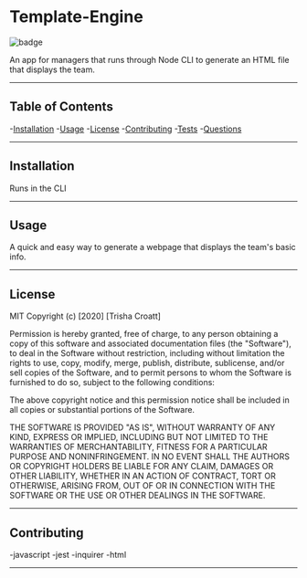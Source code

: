 # Template-Engine
![badge](https://img.shields.io/badge/license-MIT-green)

An app for managers that runs through Node CLI to generate an HTML file that displays the team.

---

## Table of Contents
-[Installation](#installation)
-[Usage](#usage)
-[License](#license)
-[Contributing](#contributing)
-[Tests](#tests)
-[Questions](#questions)

---

## Installation
Runs in the CLI

---

## Usage
A quick and easy way to generate a webpage that displays the team's basic info.

---

## License
MIT
Copyright (c) [2020] [Trisha Croatt]

Permission is hereby granted, free of charge, to any person obtaining a copy
of this software and associated documentation files (the "Software"), to deal
in the Software without restriction, including without limitation the rights
to use, copy, modify, merge, publish, distribute, sublicense, and/or sell
copies of the Software, and to permit persons to whom the Software is
furnished to do so, subject to the following conditions:

The above copyright notice and this permission notice shall be included in all
copies or substantial portions of the Software.

THE SOFTWARE IS PROVIDED "AS IS", WITHOUT WARRANTY OF ANY KIND, EXPRESS OR
IMPLIED, INCLUDING BUT NOT LIMITED TO THE WARRANTIES OF MERCHANTABILITY,
FITNESS FOR A PARTICULAR PURPOSE AND NONINFRINGEMENT. IN NO EVENT SHALL THE
AUTHORS OR COPYRIGHT HOLDERS BE LIABLE FOR ANY CLAIM, DAMAGES OR OTHER
LIABILITY, WHETHER IN AN ACTION OF CONTRACT, TORT OR OTHERWISE, ARISING FROM,
OUT OF OR IN CONNECTION WITH THE SOFTWARE OR THE USE OR OTHER DEALINGS IN THE
SOFTWARE.

---

## Contributing
-javascript
-jest
-inquirer
-html

---